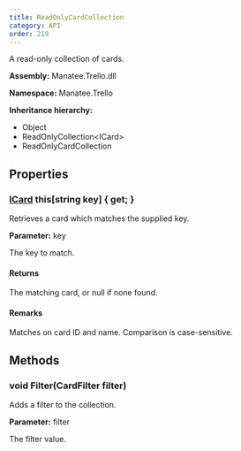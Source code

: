 ```yaml
---
title: ReadOnlyCardCollection
category: API
order: 219
---
```


A read-only collection of cards.

**Assembly:** Manatee.Trello.dll

**Namespace:** Manatee.Trello

**Inheritance hierarchy:**

- Object
- ReadOnlyCollection&lt;ICard&gt;
- ReadOnlyCardCollection

## Properties

### [ICard](../ICard#icard) this[string key] { get; }

Retrieves a card which matches the supplied key.

**Parameter:** key

The key to match.

#### Returns

The matching card, or null if none found.

#### Remarks

Matches on card ID and name. Comparison is case-sensitive.

## Methods

### void Filter(CardFilter filter)

Adds a filter to the collection.

**Parameter:** filter

The filter value.

